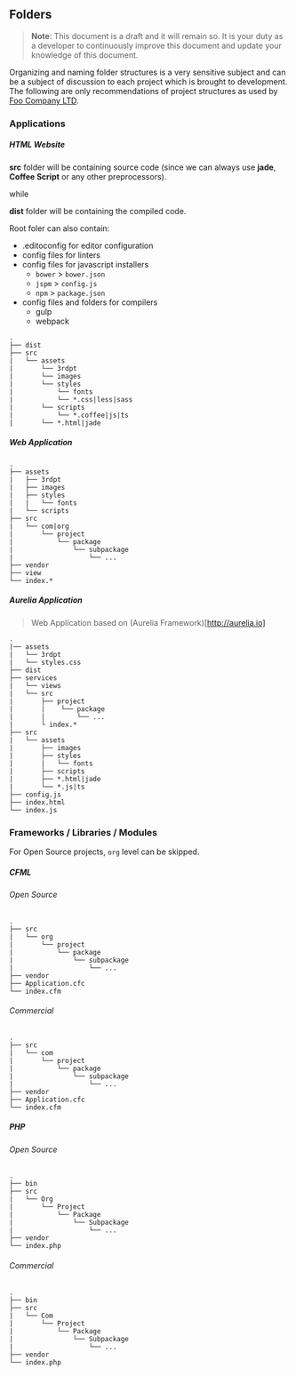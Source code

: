 ## Folders

> **Note**: This document is a draft and it will remain so. It is your duty as a developer to continuously
improve this document and update your knowledge of this document.

Organizing and naming folder structures is a very sensitive subject and can be a subject of discussion to each project
which is brought to development. The following are only recommendations of project structures as used by
[Foo Company LTD](http://company.foo/).


### Applications

<!-- --lang-ex -->

##### HTML Website

**src** folder will be containing source code (since we can always use **jade**, **Coffee Script** or any other
preprocessors).

while

**dist** folder will be containing the compiled code.

Root foler can also contain:
* .editoconfig for editor configuration
* config files for linters
* config files for javascript installers
  * `bower` > `bower.json`
  * `jspm` > `config.js`
  * `npm` > `package.json`
* config files and folders for compilers
  * gulp
  * webpack

```
.
├── dist
├── src
|   └── assets
|       └── 3rdpt
|       └── images
|       └── styles
|           └── fonts
|           └── *.css|less|sass
|       └── scripts
|           └── *.coffee|js|ts
|       └── *.html|jade
```

<!-- ##### Angular Website

**src** folder will be containing source code (since we can always use **jade**, **Coffee Script** or any other
preprocessors).

while

**dist** folder will be containing the compiled code.

Root foler can also contain:
* .editoconfig for editor configuration
* config files for linters
* config files for javascript installers
  * `bower` > `bower.json`
  * `jspm` > `config.js`
  * `npm` > `package.json`
* config files and folders for compilers
  * gulp
  * webpack

```
.
├── dist
├── src
|   └── assets
|       └── 3rdpt
|       └── images
|       └── styles
|           └── fonts
|           └── *.css|less|sass
|       └── scripts
|           └── *.coffee|js|ts
|       └── *.html|jade
``` -->

##### Web Application

```
.
├── assets
|   ├── 3rdpt
|   ├── images
|   ├── styles
|   |   └── fonts
|   └── scripts
├── src
|   └── com|org
|       └── project
|           └── package
|               └── subpackage
|                   └── ...
├── vendor
├── view
└── index.*
```

##### Aurelia Application

> Web Application based on (Aurelia Framework)[http://aurelia.io]

```
.
|── assets
|   └── 3rdpt
|   └── styles.css
├── dist
├── services
|   └── views
|   └── src
|       ├── project
|       |    └── package
|       |        └── ...
|       └ index.*
├── src
|   └── assets
|       ├── images
|       ├── styles
|       |   └── fonts
|       ├── scripts
|       ├── *.html|jade
|       └── *.js|ts
├── config.js
├── index.html
└── index.js
```

<!-- ##### Angular Application

> Web Application based on Aurelia Framework

```
``` -->

<!-- --lang-ex-end -->

### Frameworks / Libraries / Modules

For Open Source projects, `org` level can be skipped.

<!-- --lang-ex -->

<!-- ##### C/C++/C&#35;

###### C
```cpp
```

###### C++
```csharp

```

###### C&#35;
```csharp

``` -->

##### CFML

###### Open Source

```
.
├── src
|   └── org
|       └── project
|           └── package
|               └── subpackage
|                   └── ...
├── vendor
├── Application.cfc
└── index.cfm
```

###### Commercial

```
.
├── src
|   └── com
|       └── project
|           └── package
|               └── subpackage
|                   └── ...
├── vendor
├── Application.cfc
└── index.cfm
```

<!-- #####  Dart

```
.
``` -->

<!-- ##### JavaScript

```
``` -->

<!-- ##### Java

```
``` -->

<!-- #####  Perl

```
``` -->

##### PHP

###### Open Source

```
.
├── bin
├── src
|   └── Org
|       └── Project
|           └── Package
|               └── Subpackage
|                   └── ...
├── vendor
└── index.php
```

###### Commercial

```
.
├── bin
├── src
|   └── Com
|       └── Project
|           └── Package
|               └── Subpackage
|                   └── ...
├── vendor
└── index.php
```

<!-- ##### Ruby

```ruby
``` -->

<!-- ##### Python

```
``` -->

<!-- --lang-ex-end -->
